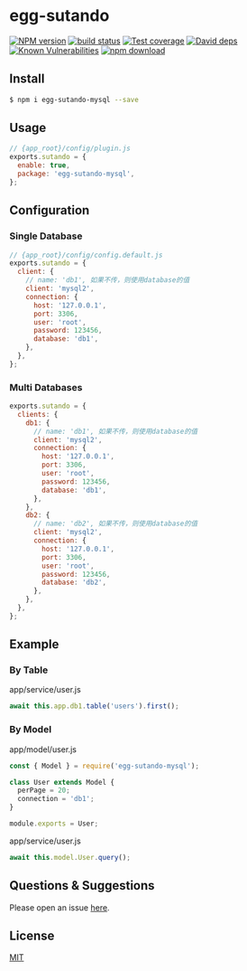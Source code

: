 # egg-sutando

[![NPM version][npm-image]][npm-url]
[![build status][travis-image]][travis-url]
[![Test coverage][codecov-image]][codecov-url]
[![David deps][david-image]][david-url]
[![Known Vulnerabilities][snyk-image]][snyk-url]
[![npm download][download-image]][download-url]

[npm-image]: https://img.shields.io/npm/v/egg-sutando.svg?style=flat-square
[npm-url]: https://npmjs.org/package/egg-sutando
[travis-image]: https://img.shields.io/travis/eggjs/egg-sutando.svg?style=flat-square
[travis-url]: https://travis-ci.org/eggjs/egg-sutando
[codecov-image]: https://img.shields.io/codecov/c/github/eggjs/egg-sutando.svg?style=flat-square
[codecov-url]: https://codecov.io/github/eggjs/egg-sutando?branch=master
[david-image]: https://img.shields.io/david/eggjs/egg-sutando.svg?style=flat-square
[david-url]: https://david-dm.org/eggjs/egg-sutando
[snyk-image]: https://snyk.io/test/npm/egg-sutando/badge.svg?style=flat-square
[snyk-url]: https://snyk.io/test/npm/egg-sutando
[download-image]: https://img.shields.io/npm/dm/egg-sutando.svg?style=flat-square
[download-url]: https://npmjs.org/package/egg-sutando

<!--
Description here.
-->

## Install

```bash
$ npm i egg-sutando-mysql --save
```

## Usage

```js
// {app_root}/config/plugin.js
exports.sutando = {
  enable: true,
  package: 'egg-sutando-mysql',
};
```

## Configuration

### Single Database
```js
// {app_root}/config/config.default.js
exports.sutando = {
  client: {
    // name: 'db1', 如果不传，则使用database的值
    client: 'mysql2',
    connection: {
      host: '127.0.0.1',
      port: 3306,
      user: 'root',
      password: 123456,
      database: 'db1',
    },
  },
};
```

### Multi Databases
``` js
exports.sutando = {
  clients: {
    db1: {
      // name: 'db1', 如果不传，则使用database的值
      client: 'mysql2',
      connection: {
        host: '127.0.0.1',
        port: 3306,
        user: 'root',
        password: 123456,
        database: 'db1',
      },
    },
    db2: {
      // name: 'db2', 如果不传，则使用database的值
      client: 'mysql2',
      connection: {
        host: '127.0.0.1',
        port: 3306,
        user: 'root',
        password: 123456,
        database: 'db2',
      },
    },
  },
};
```

## Example

### By Table
app/service/user.js
``` js
await this.app.db1.table('users').first();
```

### By Model
app/model/user.js
``` js
const { Model } = require('egg-sutando-mysql');

class User extends Model {
  perPage = 20;
  connection = 'db1';
}

module.exports = User;
```
app/service/user.js
``` js
await this.model.User.query();
```

## Questions & Suggestions

Please open an issue [here](https://github.com/aferica/egg-sutando-mysql/issues).

## License

[MIT](LICENSE)

